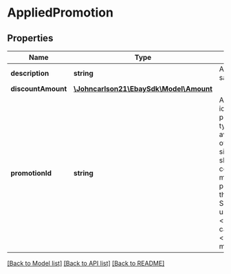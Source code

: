 # AppliedPromotion

## Properties
Name | Type | Description | Notes
------------ | ------------- | ------------- | -------------
**description** | **string** | A description of the applied sales promotion. | [optional] 
**discountAmount** | [**\Johncarlson21\EbaySdk\Model\Amount**](Amount.md) |  | [optional] 
**promotionId** | **string** | An eBay-generated unique identifier of the sales promotion.&lt;br&gt;&lt;br&gt; Multiple types of sales promotions are available to eBay Store owners, including order size/volume discounts, shipping discounts, special coupons, and price markdowns. Sales promotions can be managed through the Marketing tab of Seller Hub in My eBay, or by using the Trading API&#x27;s &lt;b&gt;SetPromotionalSale&lt;/b&gt; call or the Marketing API&#x27;s &lt;b&gt;createItemPromotion&lt;/b&gt; method. | [optional] 

[[Back to Model list]](../../README.md#documentation-for-models) [[Back to API list]](../../README.md#documentation-for-api-endpoints) [[Back to README]](../../README.md)

